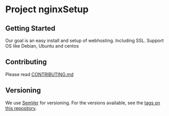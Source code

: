 # Project nginxSetup

## Getting Started
Our goal is an easy install and setup of webhosting. Including SSL.
Support OS like Debian, Ubuntu and centos

## Contributing
Please read [CONTRIBUTING.md](https://github.com/TirsvadCMS-Bashscripts/nginx_setup/blob/master/CONTRIBUTING.md)

## Versioning
We use [SemVer](http://semver.org/) for versioning. For the versions available, see the [tags on this repository](https://github.com/TirsvadCMS-Bashscripts/nginx_setup/tags).